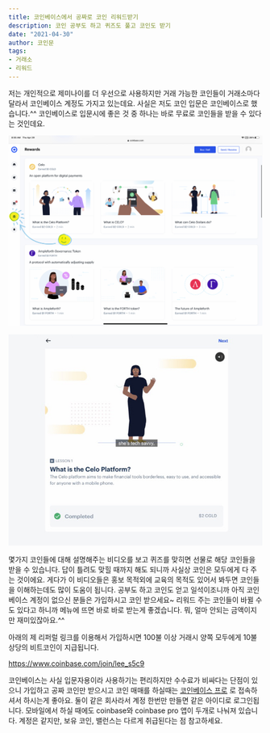 ```yaml
---
title: 코인베이스에서 공짜로 코인 리워드받기
description: 코인 공부도 하고 퀴즈도 풀고 코인도 받기
date: "2021-04-30"
author: 코인문
tags: 
- 거래소
- 리워드
---
```


저는 개인적으로 제미나이를 더 우선으로 사용하지만 거래 가능한 코인들이 거래소마다 달라서 코인베이스 계정도 가지고 있는데요. 사실은 저도 코인 입문은 코인베이스로 했습니다.^^ 코인베이스로 입문시에 좋은 것 중 하나는 바로 무료로 코인들을 받을 수 있다는 것인데요. 

![리워드 메뉴 찾기](1.jpg)

![리워드 퀴즈 맞히기](2.jpg)

몇가지 코인들에 대해 설명해주는 비디오를 보고 퀴즈를 맞히면 선물로 해당 코인들을 받을 수 있습니다. 답이 틀려도 맞힐 때까지 해도 되니까 사실상 코인은 모두에게 다 주는 것이에요. 게다가 이 비디오들은 홍보 목적외에 교육의 목적도 있어서 봐두면 코인들을 이해하는데도 많이 도움이 됩니다. 공부도 하고 코인도 얻고 일석이조니까 아직 코인베이스 계정이 없으신 분들은 가입하시고 코인 받으세요~ 리워드 주는 코인들이 바뀔 수도 있다고 하니까 메뉴에 뜨면 바로 바로 받는게 좋겠습니다. 뭐, 얼마 안되는 금액이지만 재미있잖아요.^^

아래의 제 리퍼럴 링크를 이용해서 가입하시면 100불 이상 거래시 양쪽 모두에게 10불 상당의 비트코인이 지급됩니다.

https://www.coinbase.com/join/lee_s5c9

코인베이스는 사실 입문자용이라 사용하기는 편리하지만 수수료가 비싸다는 단점이 있으니 가입하고 공짜 코인만 받으시고 코인 매매를 하실때는 [코인베이스 프로](https://pro.coinbase.com) 로 접속하셔서 하시는게 좋아요. 둘이 같은 회사라서 계정 한번만 만들면 같은 아이디로 로그인됩니다. 모바일에서 하실 때에도 coinbase와 coinbase pro 앱이 두개로 나눠져 있습니다. 계정은 같지만, 보유 코인, 밸런스는 다르게 취급된다는 점 참고하세요.